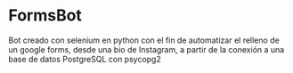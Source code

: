 # FormsBot

Bot creado con selenium en python con el fin de automatizar el relleno de un google forms, desde una bio de Instagram, a partir de la conexión a una base de datos PostgreSQL con psycopg2
